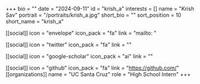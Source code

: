 +++
bio = "" 
date = "2024-09-11" 
id = "krish_a" 
interests = [] 
name = "Krish Sav" 
portrait = "/portraits/krish_a.jpg" 
short_bio = "" 
sort_position = 10
 short_name = "krish_a" 

[[social]] 
    icon = "envelope" 
    icon_pack = "fa" 
    link = "mailto: "

 [[social]] 
    icon = "twitter" 
    icon_pack = "fa" 
    link = "" 

[[social]] 
    icon = "google-scholar" 
    icon_pack = "ai" 
    link = "" 

[[social]] 
    icon = "github" 
    icon_pack = "fa" 
    link = "https://github.com/" 
[[organizations]] 
     name = "UC Santa Cruz" 
      role = "High School Intern" 
+++